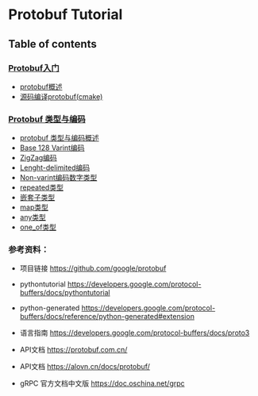 # Protobuf Tutorial

## Table of contents

### [Protobuf入门](getting_started)
- [protobuf概述](getting_started/addressbook)
- [源码编译protobuf(cmake)](getting_started/build_by_cmake)

### [Protobuf 类型与编码](data_type_and_encoding)
- [protobuf 类型与编码概述](data_type_and_encoding/summarize)
- [Base 128 Varint编码](data_type_and_encoding/base_128_varint)
- [ZigZag编码](data_type_and_encoding/zig_zag)
- [Lenght-delimited编码](data_type_and_encoding/length_delimited)
- [Non-varint编码数字类型](data_type_and_encoding/non_varint_numbers)
- [repeated类型](data_type_and_encoding/repeated_elements)
- [嵌套子类型](data_type_and_encoding/submessages)
- [map类型](data_type_and_encoding/map_elements)
- [any类型](data_type_and_encoding/any)
- [one_of类型](data_type_and_encoding/one_of)


### 参考资料：

- 项目链接 https://github.com/google/protobuf

- pythontutorial https://developers.google.com/protocol-buffers/docs/pythontutorial

- python-generated https://developers.google.com/protocol-buffers/docs/reference/python-generated#extension

- 语言指南 https://developers.google.com/protocol-buffers/docs/proto3

- API文档 https://protobuf.com.cn/

- API文档 https://alovn.cn/docs/protobuf/

- gRPC 官方文档中文版 https://doc.oschina.net/grpc
